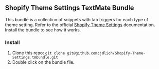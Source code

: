 ## Shopify Theme Settings TextMate Bundle

This bundle is a collection of snippets with tab triggers for each type of theme setting. Refer to the official <a href="http://docs.shopify.com/themes/theme-templates/settings">Shopify Theme Settings</a> documentation. Install the bundle to see how it works.

### Install

1. Clone this repo: `git clone git@github.com:jdlich/Shopify-Theme-Settings.tmbundle.git`
2. Double click on the bundle file.

